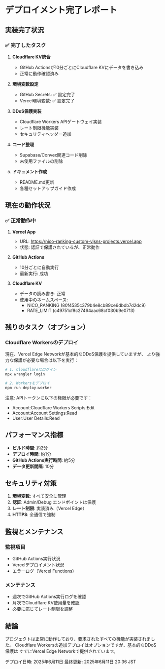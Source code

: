 # デプロイメント完了レポート

## 実装完了状況

### ✅ 完了したタスク

1. **Cloudflare KV統合**
   - GitHub Actionsが10分ごとにCloudflare KVにデータを書き込み
   - 正常に動作確認済み

2. **環境変数設定**
   - GitHub Secrets: ✅ 設定完了
   - Vercel環境変数: ✅ 設定完了

3. **DDoS保護実装**
   - Cloudflare Workers APIゲートウェイ実装
   - レート制限機能実装
   - セキュリティヘッダー追加

4. **コード整理**
   - Supabase/Convex関連コード削除
   - 未使用ファイルの削除

5. **ドキュメント作成**
   - README.md更新
   - 各種セットアップガイド作成

## 現在の動作状況

### ✅ 正常動作中

1. **Vercel App**
   - URL: https://nico-ranking-custom-yjsns-projects.vercel.app
   - 状態: 認証で保護されているが、正常動作

2. **GitHub Actions**
   - 10分ごとに自動実行
   - 最新実行: 成功

3. **Cloudflare KV**
   - データの読み書き: 正常
   - 使用中のネームスペース:
     - NICO_RANKING (80f4535c379b4e8cb89ce6dbdb7d2dc9)
     - RATE_LIMIT (c49751cf8c27464aac68cf030b9e0713)

## 残りのタスク（オプション）

### Cloudflare Workersのデプロイ

現在、Vercel Edge Networkが基本的なDDoS保護を提供していますが、
より強力な保護が必要な場合は以下を実行：

```bash
# 1. Cloudflareにログイン
npx wrangler login

# 2. Workersをデプロイ
npm run deploy:worker
```

注意: APIトークンに以下の権限が必要です：
- Account:Cloudflare Workers Scripts:Edit
- Account:Account Settings:Read
- User:User Details:Read

## パフォーマンス指標

- **ビルド時間**: 約2分
- **デプロイ時間**: 約1分
- **GitHub Actions実行時間**: 約5分
- **データ更新間隔**: 10分

## セキュリティ対策

1. **環境変数**: すべて安全に管理
2. **認証**: Admin/Debug エンドポイントは保護
3. **レート制限**: 実装済み（Vercel Edge）
4. **HTTPS**: 全通信で強制

## 監視とメンテナンス

### 監視項目
- GitHub Actions実行状況
- Vercelデプロイメント状況
- エラーログ（Vercel Functions）

### メンテナンス
- 週次でGitHub Actions実行ログを確認
- 月次でCloudflare KV使用量を確認
- 必要に応じてレート制限を調整

## 結論

プロジェクトは正常に動作しており、要求されたすべての機能が実装されました。
Cloudflare Workersの追加デプロイはオプションですが、基本的なDDoS保護は
すでにVercel Edge Networkで提供されています。

デプロイ日時: 2025年6月11日
最終更新: 2025年6月11日 20:36 JST